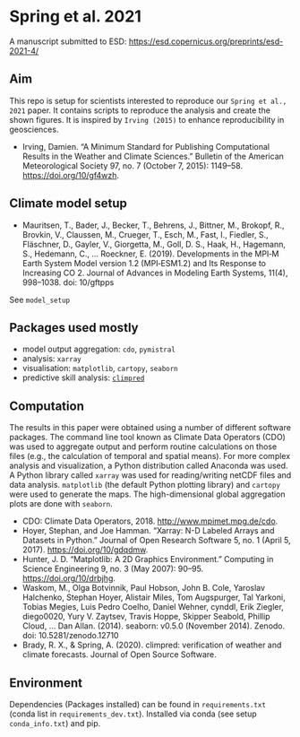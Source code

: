 # Spring et al. 2021

A manuscript submitted to ESD: https://esd.copernicus.org/preprints/esd-2021-4/

## Aim

This repo is setup for scientists interested to reproduce our `Spring et al., 2021` paper. It contains scripts to reproduce the analysis and create the shown figures. It is inspired by `Irving (2015)` to enhance reproducibility in geosciences.

-   Irving, Damien. “A Minimum Standard for Publishing Computational Results in the Weather and Climate Sciences.” Bulletin of the American Meteorological Society 97, no. 7 (October 7, 2015): 1149–58. <https://doi.org/10/gf4wzh>.

## Climate model setup

- Mauritsen, T., Bader, J., Becker, T., Behrens, J., Bittner, M., Brokopf, R., Brovkin, V., Claussen, M., Crueger, T., Esch, M., Fast, I., Fiedler, S., Fläschner, D., Gayler, V., Giorgetta, M., Goll, D. S., Haak, H., Hagemann, S., Hedemann, C., … Roeckner, E. (2019). Developments in the MPI‐M Earth System Model version 1.2 (MPI‐ESM1.2) and Its Response to Increasing CO 2. Journal of Advances in Modeling Earth Systems, 11(4), 998–1038. doi: 10/gftpps

See `model_setup`

## Packages used mostly

-   model output aggregation: `cdo`, `pymistral`
-   analysis: `xarray`
-   visualisation: `matplotlib`, `cartopy`, `seaborn`
-   predictive skill analysis: [`climpred`](https://climpred.readthedocs.io/)

## Computation

The results in this paper were obtained using a number of different software packages. The command line tool known as Climate Data Operators (CDO) was used to aggregate output and perform routine calculations on those files (e.g., the calculation of temporal and spatial means). For more complex analysis and visualization, a Python distribution called Anaconda was used. A Python library called `xarray` was used for reading/writing netCDF files and data analysis. `matplotlib` (the default Python plotting library) and `cartopy` were used to generate the maps. The high-dimensional global aggregation plots are done with `seaborn`.

-   CDO: Climate Data Operators, 2018. <http://www.mpimet.mpg.de/cdo>.
-   Hoyer, Stephan, and Joe Hamman. “Xarray: N-D Labeled Arrays and Datasets in Python.” Journal of Open Research Software 5, no. 1 (April 5, 2017). <https://doi.org/10/gdqdmw>.
-   Hunter, J. D. “Matplotlib: A 2D Graphics Environment.” Computing in Science Engineering 9, no. 3 (May 2007): 90–95. <https://doi.org/10/drbjhg>.
-   Waskom, M., Olga Botvinnik, Paul Hobson, John B. Cole, Yaroslav Halchenko, Stephan Hoyer, Alistair Miles, Tom Augspurger, Tal Yarkoni, Tobias Megies, Luis Pedro Coelho, Daniel Wehner, cynddl, Erik Ziegler, diego0020, Yury V. Zaytsev, Travis Hoppe, Skipper Seabold, Phillip Cloud, … Dan Allan. (2014). seaborn: v0.5.0 (November 2014). Zenodo. doi: 10.5281/zenodo.12710
-   Brady, R. X., & Spring, A. (2020). climpred: verification of weather and climate forecasts. Journal of Open Source Software.

## Environment

Dependencies (Packages installed) can be found in `requirements.txt` (conda list in `requirements_dev.txt`). Installed via conda (see setup `conda_info.txt`) and pip.
